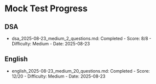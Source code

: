 # Mock Test Progress

## DSA
- dsa_2025-08-23_medium_2_questions.md: Completed - Score: 8/8 - Difficulty: Medium - Date: 2025-08-23

## English
- english_2025-08-23_medium_20_questions.md: Completed - Score: 12/20 - Difficulty: Medium - Date: 2025-08-23